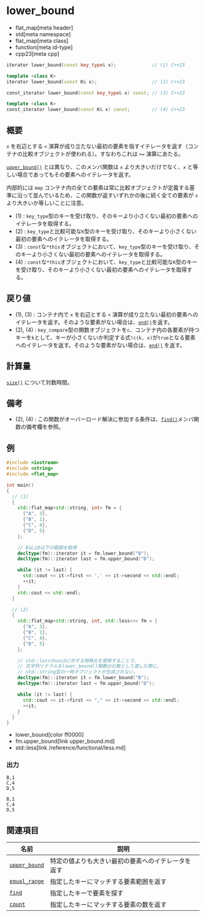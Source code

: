 # lower_bound
* flat_map[meta header]
* std[meta namespace]
* flat_map[meta class]
* function[meta id-type]
* cpp23[meta cpp]

```cpp
iterator lower_bound(const key_type& x);             // (1) C++23

template <class K>
iterator lower_bound(const K& x);                    // (2) C++23

const_iterator lower_bound(const key_type& x) const; // (3) C++23

template <class K>
const_iterator lower_bound(const K& x) const;        // (4) C++23
```

## 概要
`x` を右辺とする `<` 演算が成り立たない最初の要素を指すイテレータを返す（コンテナの比較オブジェクトが使われる）。すなわちこれは `>=` 演算にあたる。

[`upper_bound()`](upper_bound.md) とは異なり、このメンバ関数は `x` より大きいだけでなく、`x` と等しい場合であってもその要素へのイテレータを返す。

内部的には `map` コンテナ内の全ての要素は常に比較オブジェクトが定義する基準に沿って並んでいるため、この関数が返すいずれかの後に続く全ての要素が `x` より大きいか等しいことに注意。

- (1) : `key_type`型のキーを受け取り、そのキーより小さくない最初の要素へのイテレータを取得する。
- (2) : `key_type`と比較可能な`K`型のキーを受け取り、そのキーより小さくない最初の要素へのイテレータを取得する。
- (3) : `const`な`*this`オブジェクトにおいて、`key_type`型のキーを受け取り、そのキーより小さくない最初の要素へのイテレータを取得する。
- (4) : `const`な`*this`オブジェクトにおいて、`key_type`と比較可能な`K`型のキーを受け取り、そのキーより小さくない最初の要素へのイテレータを取得する。


## 戻り値
- (1), (3) : コンテナ内で `x` を右辺とする `<` 演算が成り立たない最初の要素へのイテレータを返す。そのような要素がない場合は、[`end()`](end.md)を返す。
- (2), (4) : `key_compare`型の関数オブジェクトを`c`、コンテナ内の各要素が持つキーを`k`として、キーが小さくないか判定する式`!c(k, x)`が`true`となる要素へのイテレータを返す。そのような要素がない場合は、[`end()`](end.md) を返す。


## 計算量
[`size()`](size.md) について対数時間。


## 備考
- (2), (4) : この関数がオーバーロード解決に参加する条件は、[`find()`](find.md)メンバ関数の備考欄を参照。


## 例
```cpp example
#include <iostream>
#include <string>
#include <flat_map>

int main()
{
  // (1)
  {
    std::flat_map<std::string, int> fm = {
      {"A", 3},
      {"B", 1},
      {"C", 4},
      {"D", 5}
    };

    // B以上D以下の範囲を取得
    decltype(fm)::iterator it = fm.lower_bound("B");
    decltype(fm)::iterator last = fm.upper_bound("D");

    while (it != last) {
      std::cout << it->first << ',' << it->second << std::endl;
      ++it;
    }
    std::cout << std::endl;
  }

  // (2)
  {
    std::flat_map<std::string, int, std::less<>> fm = {
      {"A", 3},
      {"B", 1},
      {"C", 4},
      {"D", 5}
    };

    // std::lessのvoidに対する特殊化を使用することで、
    // 文字列リテラルをlower_bound()関数の引数として渡した際に、
    // std::string型の一時オブジェクトが生成されない。
    decltype(fm)::iterator it = fm.lower_bound("B");
    decltype(fm)::iterator last = fm.upper_bound("D");

    while (it != last) {
      std::cout << it->first << "," << it->second << std::endl;
      ++it;
    }
  }
}
```
* lower_bound[color ff0000]
* fm.upper_bound[link upper_bound.md]
* std::less[link /reference/functional/less.md]

### 出力
```
B,1
C,4
D,5

B,1
C,4
D,5
```

## 関連項目

| 名前 | 説明 |
|-------------------------------------------------------------------------------------------------|-----------------------------------------------------------------------------|
| [`upper_bound`](upper_bound.md) | 特定の値よりも大きい最初の要素へのイテレータを返す |
| [`equal_range`](equal_range.md) | 指定したキーにマッチする要素範囲を返す |
| [`find`](find.md) | 指定したキーで要素を探す |
| [`count`](count.md) | 指定したキーにマッチする要素の数を返す |

